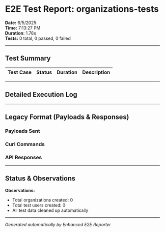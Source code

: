 # E2E Test Report: organizations-tests

**Date:** 6/5/2025  
**Time:** 7:13:27 PM  
**Duration:** 1.78s  
**Tests:** 0 total, 0 passed, 0 failed  

---

## Test Summary

| Test Case | Status | Duration | Description |
|-----------|--------|----------|-------------|


---

## Detailed Execution Log



---

## Legacy Format (Payloads & Responses)

### Payloads Sent


### Curl Commands


### API Responses


---

## Status & Observations



**Observations:**
- Total organizations created: 0
- Total test users created: 0
- All test data cleaned up automatically

---
*Generated automatically by Enhanced E2E Reporter*
